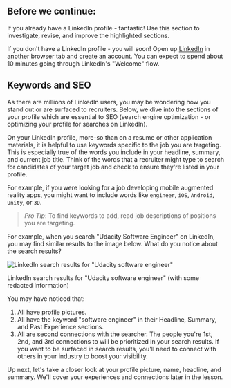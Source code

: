 ## Before we continue:

If you already have a LinkedIn profile - fantastic! Use this section to investigate, revise, and improve the highlighted sections.

If you don't have a LinkedIn profile - you will soon! Open up [LinkedIn](https://www.linkedin.com/) in another browser tab and create an account. You can expect to spend about 10 minutes going through LinkedIn's "Welcome" flow.

## Keywords and SEO

As there are millions of LinkedIn users, you may be wondering how you stand out or are surfaced to recruiters. Below, we dive into the sections of your profile which are essential to SEO (search engine optimization - or optimizing your profile for searches on LinkedIn).

On your LinkedIn profile, more-so than on a resume or other application materials, it is helpful to use keywords specific to the job you are targeting. This is especially true of the words you include in your headline, summary, and current job title. Think of the words that a recruiter might type to search for candidates of your target job and check to ensure they're listed in your profile.

For example, if you were looking for a job developing mobile augmented reality apps, you might want to include words like `engineer`, `iOS`, `Android`, `Unity`, or `3D`.
> 
> _Pro Tip_: To find keywords to add, read job descriptions of positions you are targeting.

For example, when you search "Udacity Software Engineer" on LinkedIn, you may find similar results to the image below. What do you notice about the search results?

![LinkedIn search results for "Udacity software engineer"](https://video.udacity-data.com/topher/2018/October/5bb3c2ce_redacted-linkedinresults/redacted-linkedinresults.png)

LinkedIn search results for "Udacity software engineer" (with some redacted information)

You may have noticed that:

1. All have profile pictures.
2. All have the keyword "software engineer" in their Headline, Summary, and Past Experience sections.
3. All are second connections with the searcher. The people you're 1st, 2nd, and 3rd connections to will be prioritized in your search results. If you want to be surfaced in search results, you'll need to connect with others in your industry to boost your visibility.

Up next, let's take a closer look at your profile picture, name, headline, and summary. We'll cover your experiences and connections later in the lesson.